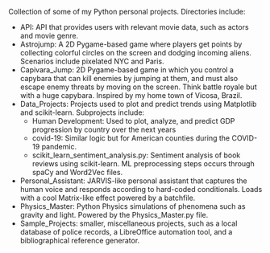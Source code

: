 Collection of some of my Python personal projects. Directories include:
* API:  API that provides users with relevant movie data, such as actors and movie genre. 
* Astrojump: A 2D Pygame-based game where players get points by collecting colorful circles on the screen and dodging incoming aliens. Scenarios include pixelated NYC and Paris.
* Capivara_Jump: 2D Pygame-based game in which you control a capybara that can kill enemies by jumping at them, and must also escape enemy threats by moving on the screen. Think battle royale but with a huge capybara. Inspired by my home town of Vicosa, Brazil.
* Data_Projects: Projects used to plot and predict trends using Matplotlib and scikit-learn. Subprojects include:
	* Human Development: Used to plot, analyze, and predict GDP progression by country over the next years
	* covid-19: Similar logic but for American counties during the COVID-19 pandemic. 
	* scikit_learn_sentiment_analysis.py: Sentiment analysis of book reviews using scikit-learn. ML preprocessing steps occurs through spaCy and Word2Vec files.
* Personal_Assistant: JARVIS-like personal assistant that captures the human voice and responds according to hard-coded conditionals. Loads with a cool Matrix-like effect powered by a batchfile. 
* Physics_Master: Python Physics simulations of phenomena such as gravity and light. Powered by the Physics_Master.py file.
* Sample_Projects: smaller, miscellaneous projects, such as a local database of police records, a LibreOffice automation tool, and a bibliographical reference generator. 
